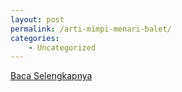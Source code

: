 ```yaml
---
layout: post
permalink: /arti-mimpi-menari-balet/
categories:
    - Uncategorized
---
```


[Baca Selengkapnya](/03)